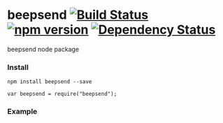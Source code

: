 # beepsend [![Build Status](https://travis-ci.org/leecrossley/beepsend.png?branch=master)](https://travis-ci.org/leecrossley/beepsend) [![npm version](https://badge.fury.io/js/beepsend.png)](https://npmjs.org/package/beepsend) [![Dependency Status](https://david-dm.org/leecrossley/beepsend/status.png)](https://david-dm.org/leecrossley/beepsend#info=dependencies)

beepsend node package

### Install

```
npm install beepsend --save
```

```
var beepsend = require("beepsend");
```

### Example

```javascript

```
